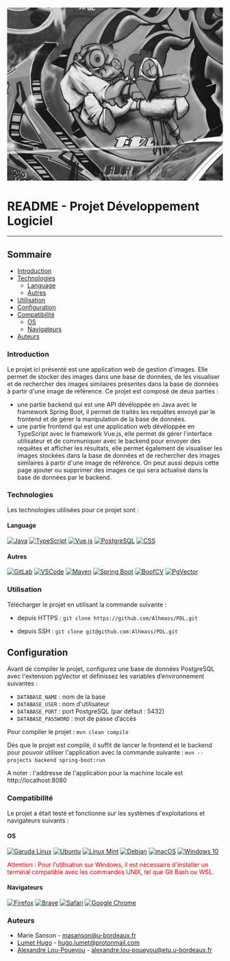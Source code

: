<img src="banner.png"></img>
<h1>README - Projet Développement Logiciel</h1>
<hr></hr>

<h2>Sommaire</h2>

- [Introduction](#introduction)
- [Technologies](#technologies)
  - [Language](#language)
  - [Autres](#autres)
- [Utilisation](#utilisation)
- [Configuration](#configuration)
- [Compatibilité](#compatibilité)
  - [OS](#os)
  - [Navigateurs](#navigateurs)
- [Auteurs](#auteurs)


### Introduction

Le projet ici présenté est une application web de gestion d'images. Elle permet de stocker des images dans une base de données, de les visualiser et de rechercher des images similaires présentes dans la base de données à partir d'une image de référence.
Ce projet est composé de deux parties : 
- une partie backend qui est une API dévéloppée en Java avec le framework Spring Boot, il permet de traités les requêtes envoyé par le frontend et de gérer la manipulation de la base de données.
- une partie frontend qui est une application web dévéloppée en TypeScript avec le framework Vue.js, elle permet de gérer l'interface utilisateur et de communiquer avec le backend pour envoyer des requêtes et afficher les résultats, elle permet également de visualiser les images stockées dans la base de données et de rechercher des images similaires à partir d'une image de référence. On peut aussi depuis cette page ajouter ou supprimer des images ce qui sera actualisé dans la base de données par le backend.

### Technologies

Les technologies utilisées pour ce projet sont : 

#### Language

[![Java](https://img.shields.io/badge/Java_JDK17-ED8B00?style=for-the-badge&logo=openjdk&logoColor=white)](https://www.java.com/fr/) [![TypeScript](https://img.shields.io/badge/TypeScript-007ACC?style=for-the-badge&logo=typescript&logoColor=white)](https://www.typescriptlang.org/) [![Vue.js](https://img.shields.io/badge/Vue.js-4FC08D?style=for-the-badge&logo=vue-dot-js&logoColor=white)](https://vuejs.org/) [![PostgreSQL](https://img.shields.io/badge/PostgreSQL_42.7.1-336791?style=for-the-badge&logo=postgresql&logoColor=white)](https://www.postgresql.org/) [![CSS](https://img.shields.io/badge/CSS-1572B6?style=for-the-badge&logo=css3&logoColor=white)](https://developer.mozilla.org/fr/docs/Web/CSS)

#### Autres

[![GitLab](https://img.shields.io/badge/GitLab-FCA121?style=for-the-badge&logo=gitlab&logoColor=white)](https://gitlab.com/) [![VSCode](https://img.shields.io/badge/Visual_Studio_Code-0078D4?style=for-the-badge&logo=visual%20studio%20code&logoColor=white)](https://code.visualstudio.com/) [![Maven](https://img.shields.io/badge/Maven-C71A36?style=for-the-badge&logo=apache-maven&logoColor=white)](https://maven.apache.org/) [![Spring Boot](https://img.shields.io/badge/Spring_Boot_3.2.1-6DB33F?style=for-the-badge&logo=spring-boot&logoColor=white)](https://spring.io/projects/spring-boot) [![BoofCV](https://img.shields.io/badge/BoofCV_1.1.2-6CBB5A?style=for-the-badge)](https://boofcv.org/) [![PgVector](https://img.shields.io/badge/PgVector_0.1.4-336791?style=for-the-badge&logo=postgresql&logoColor=white)](https://example.com)


### Utilisation

Télécharger le projet en utilisant la commande suivante : 

- depuis HTTPS :
`git clone https://github.com/Alhmass/PDL.git`

- depuis SSH :
`git clone git@github.com:Alhmass/PDL.git`

## Configuration

Avant de compiler le projet, configurez une base de données PostgreSQL avec l'extension pgVector et définissez les variables d’environnement suivantes :

- `DATABASE_NAME` : nom de la base
- `DATABASE_USER` : nom d'utilisateur
- `DATABASE_PORT` : port PostgreSQL (par défaut : 5432)
- `DATABASE_PASSWORD` : mot de passe d’accès

Pour compiler le projet :
`mvn clean compile`

Dès que le projet est compilé, il suffit de lancer le frontend et le backend pour pouvoir utiliser l'application avec la commande suivante : 
`mvn --projects backend spring-boot:run`

A noter : l'addresse de l'application pour la machine locale est http://localhost:8080

### Compatibilité

Le projet a était testé et fonctionne sur les systèmes d'exploitations et navigateurs suivants : 

#### OS

[![Garuda Linux](https://img.shields.io/badge/Garuda_Linux-6A5ACD?style=for-the-badge&logo=arch-linux&logoColor=white)](https://garudalinux.org/) [![Ubuntu](https://img.shields.io/badge/Ubuntu-E95420?style=for-the-badge&logo=ubuntu&logoColor=white)](https://ubuntu.com/) [![Linux Mint](https://img.shields.io/badge/Linux_Mint-87CF3E?style=for-the-badge&logo=linux-mint&logoColor=white)](https://linuxmint.com/) [![Debian](https://img.shields.io/badge/Debian-A81D33?style=for-the-badge&logo=debian&logoColor=white)](https://www.debian.org/) [![macOS](https://img.shields.io/badge/macOS_12.7.3-000000?style=for-the-badge&logo=apple&logoColor=white)](https://www.apple.com/macos/) [![Windows 10](https://img.shields.io/badge/Windows_10_&_11-0066CC?style=for-the-badge&logo=windows&logoColor=white)](https://www.microsoft.com/windows/)

<p style="color:red">Attention : Pour l'utilisation sur Windows, il est nécessaire d'installer un terminal compatible avec les commandes UNIX, tel que Git Bash ou WSL.</p>

#### Navigateurs

[![Firefox](https://img.shields.io/badge/Firefox-FF7139?style=for-the-badge&logo=firefox-browser&logoColor=white)](https://www.mozilla.org/firefox/) [![Brave](https://img.shields.io/badge/Brave-FB542B?style=for-the-badge&logo=brave&logoColor=white)](https://brave.com/) [![Safari](https://img.shields.io/badge/Safari-0066CC?style=for-the-badge&logo=safari&logoColor=white)](https://www.apple.com/safari/) [![Google Chrome](https://img.shields.io/badge/Google_Chrome-4285F4?style=for-the-badge&logo=google-chrome&logoColor=white)](https://www.google.com/chrome/)

### Auteurs

- Marie Sanson - masanson@u-bordeaux.fr 
- [Lumet Hugo](https://github.com/Alhmass) - hugo.lumet@protonmail.com
- [Alexandre Lou-Poueyou](https://github.com/AlexLoup33) - alexandre.lou-poueyou@etu.u-bordeaux.fr
